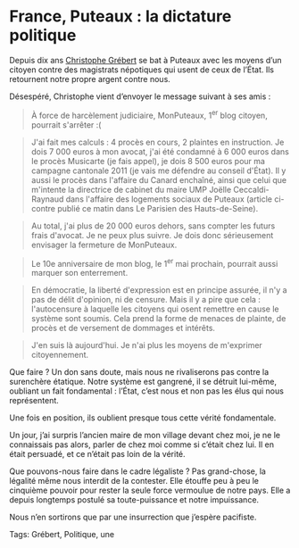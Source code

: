 # France, Puteaux : la dictature politique

Depuis dix ans [Christophe Grébert](http://www.monputeaux.com) se bat à Puteaux avec les moyens d’un citoyen contre des magistrats népotiques qui usent de ceux de l’État. Ils retournent notre propre argent contre nous.

Désespéré, Christophe vient d’envoyer le message suivant à ses amis :

> À force de harcèlement judiciaire, MonPuteaux, 1<sup>er</sup> blog citoyen, pourrait s'arrêter :(

> J'ai fait mes calculs : 4 procès en cours, 2 plaintes en instruction. Je dois 7 000 euros à mon avocat, j'ai été condamné à 6 000 euros dans le procès Musicarte (je fais appel), je dois 8 500 euros pour ma campagne cantonale 2011 (je vais me défendre au conseil d'État). Il y aussi le procès dans l'affaire du Canard enchaîné, ainsi que celui que m'intente la directrice de cabinet du maire UMP Joëlle Ceccaldi-Raynaud dans l'affaire des logements sociaux de Puteaux (article ci-contre publié ce matin dans Le Parisien des Hauts-de-Seine).

> Au total, j'ai plus de 20 000 euros dehors, sans compter les futurs frais d'avocat. Je ne peux plus suivre. Je dois donc sérieusement envisager la fermeture de MonPuteaux.

> Le 10e anniversaire de mon blog, le 1<sup>er</sup> mai prochain, pourrait aussi marquer son enterrement.

> En démocratie, la liberté d'expression est en principe assurée, il n'y a pas de délit d'opinion, ni de censure. Mais il y a pire que cela : l'autocensure à laquelle les citoyens qui osent remettre en cause le système sont soumis. Cela prend la forme de menaces de plainte, de procès et de versement de dommages et intérêts.

> J'en suis là aujourd'hui. Je n'ai plus les moyens de m'exprimer citoyennement.

Que faire ? Un don sans doute, mais nous ne rivaliserons pas contre la surenchère étatique. Notre système est gangrené, il se détruit lui-même, oubliant un fait fondamental : l’État, c’est nous et non pas les élus qui nous représentent.

Une fois en position, ils oublient presque tous cette vérité fondamentale.

Un jour, j’ai surpris l’ancien maire de mon village devant chez moi, je ne le connaissais pas alors, parler de chez moi comme si c’était chez lui. Il en était persuadé, et ce n’était pas loin de la vérité.

Que pouvons-nous faire dans le cadre légaliste ? Pas grand-chose, la légalité même nous interdit de la contester. Elle étouffe peu à peu le cinquième pouvoir pour rester la seule force vermoulue de notre pays. Elle a depuis longtemps postulé sa toute-puissance et notre impuissance.

Nous n’en sortirons que par une insurrection que j’espère pacifiste.

Tags: Grébert, Politique, une